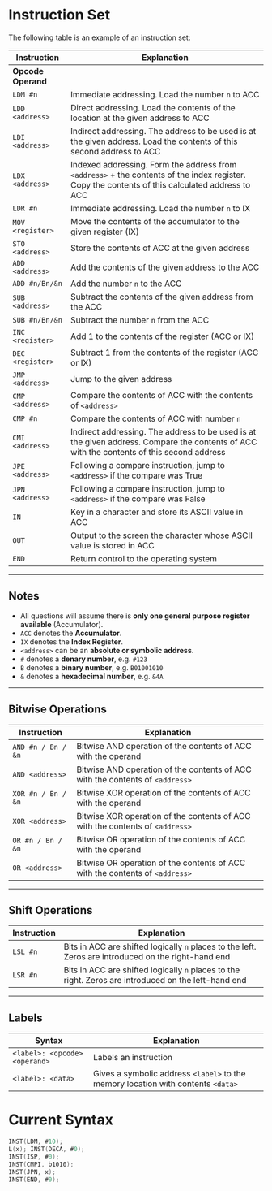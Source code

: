 
# Instruction Set

The following table is an example of an instruction set:

| Instruction | Explanation |
|-------------|-------------|
| **Opcode Operand** | |
| `LDM #n` | Immediate addressing. Load the number `n` to ACC |
| `LDD <address>` | Direct addressing. Load the contents of the location at the given address to ACC |
| `LDI <address>` | Indirect addressing. The address to be used is at the given address. Load the contents of this second address to ACC |
| `LDX <address>` | Indexed addressing. Form the address from `<address>` + the contents of the index register. Copy the contents of this calculated address to ACC |
| `LDR #n` | Immediate addressing. Load the number `n` to IX |
| `MOV <register>` | Move the contents of the accumulator to the given register (IX) |
| `STO <address>` | Store the contents of ACC at the given address |
| `ADD <address>` | Add the contents of the given address to the ACC |
| `ADD #n/Bn/&n` | Add the number `n` to the ACC |
| `SUB <address>` | Subtract the contents of the given address from the ACC |
| `SUB #n/Bn/&n` | Subtract the number `n` from the ACC |
| `INC <register>` | Add 1 to the contents of the register (ACC or IX) |
| `DEC <register>` | Subtract 1 from the contents of the register (ACC or IX) |
| `JMP <address>` | Jump to the given address |
| `CMP <address>` | Compare the contents of ACC with the contents of `<address>` |
| `CMP #n` | Compare the contents of ACC with number `n` |
| `CMI <address>` | Indirect addressing. The address to be used is at the given address. Compare the contents of ACC with the contents of this second address |
| `JPE <address>` | Following a compare instruction, jump to `<address>` if the compare was True |
| `JPN <address>` | Following a compare instruction, jump to `<address>` if the compare was False |
| `IN` | Key in a character and store its ASCII value in ACC |
| `OUT` | Output to the screen the character whose ASCII value is stored in ACC |
| `END` | Return control to the operating system |

---

## Notes

- All questions will assume there is **only one general purpose register available** (Accumulator).
- `ACC` denotes the **Accumulator**.
- `IX` denotes the **Index Register**.
- `<address>` can be an **absolute or symbolic address**.
- `#` denotes a **denary number**, e.g. `#123`
- `B` denotes a **binary number**, e.g. `B01001010`
- `&` denotes a **hexadecimal number**, e.g. `&4A`

---

## Bitwise Operations

| Instruction | Explanation |
|-------------|-------------|
| `AND #n / Bn / &n` | Bitwise AND operation of the contents of ACC with the operand |
| `AND <address>` | Bitwise AND operation of the contents of ACC with the contents of `<address>` |
| `XOR #n / Bn / &n` | Bitwise XOR operation of the contents of ACC with the operand |
| `XOR <address>` | Bitwise XOR operation of the contents of ACC with the contents of `<address>` |
| `OR #n / Bn / &n` | Bitwise OR operation of the contents of ACC with the operand |
| `OR <address>` | Bitwise OR operation of the contents of ACC with the contents of `<address>` |

---

## Shift Operations

| Instruction | Explanation |
|-------------|-------------|
| `LSL #n` | Bits in ACC are shifted logically `n` places to the left. Zeros are introduced on the right-hand end |
| `LSR #n` | Bits in ACC are shifted logically `n` places to the right. Zeros are introduced on the left-hand end |

---

## Labels

| Syntax | Explanation |
|--------|-------------|
| `<label>: <opcode> <operand>` | Labels an instruction |
| `<label>: <data>` | Gives a symbolic address `<label>` to the memory location with contents `<data>` |


# Current Syntax

```c
INST(LDM, #10);
L(x); INST(DECA, #0);
INST(ISP, #0);
INST(CMPI, b1010);
INST(JPN, x);
INST(END, #0);
```


